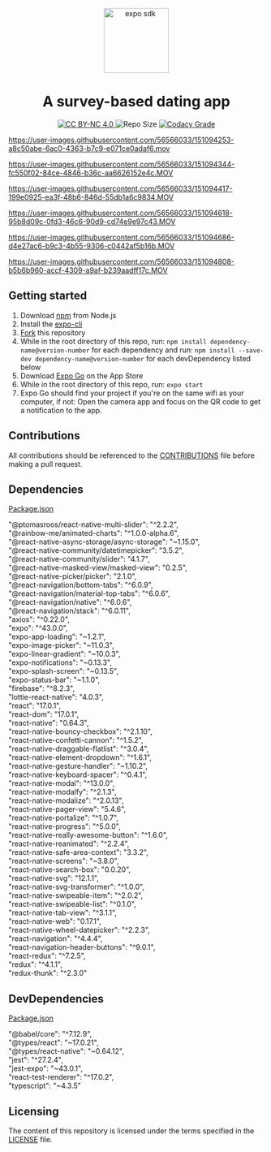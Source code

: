 <p align="center">
  <img alt="expo sdk" height="128" src="https://user-images.githubusercontent.com/56566033/151096000-7d229155-5dc6-49c9-8563-3894752d872c.png">
  <h1 align="center">A survey-based dating app</h1>
</p>

<p align="center">
  <a href="https://github.com/cwnicoletti/Naire/blob/main/LICENSE">
    <img src="https://img.shields.io/badge/License-CC%20BY--NC%204.0-critical" alt="CC BY-NC 4.0">
  </a>
  <img src="https://img.shields.io/github/repo-size/cwnicoletti/Naire" alt="Repo Size">
  <a href="https://app.codacy.com/gh/cwnicoletti/Naire/dashboard">
    <img src="https://img.shields.io/codacy/grade/a5a52184b36940d9aac4438344861370" alt="Codacy Grade">
  </a>
</p>


https://user-images.githubusercontent.com/56566033/151094253-a8c50abe-6ac0-4363-b7c9-e071ce0adaf6.mov

https://user-images.githubusercontent.com/56566033/151094344-fc550f02-84ce-4846-b36c-aa6626152e4c.MOV

https://user-images.githubusercontent.com/56566033/151094417-199e0925-ea3f-48b6-846d-55db1a6c9834.MOV

https://user-images.githubusercontent.com/56566033/151094618-95b8d09c-0fd3-46c6-90d9-cd74e9e97c43.MOV

https://user-images.githubusercontent.com/56566033/151094686-d4e27ac6-b9c3-4b55-9306-c0442af5b16b.MOV

https://user-images.githubusercontent.com/56566033/151094808-b5b6b960-accf-4309-a9af-b239aadff17c.MOV

## Getting started

1.  Download [npm](https://www.npmjs.com/get-npm) from Node.js
2.  Install the [expo-cli](https://docs.expo.io/)
3.  [Fork](https://docs.github.com/en/github/getting-started-with-github/fork-a-repo) this repository
4.  While in the root directory of this repo, run: `npm install dependency-name@version-number` for each dependency and run: `npm install --save-dev dependency-name@version-number` for each devDependency listed below
5.  Download [Expo Go](https://apps.apple.com/us/app/expo-go/id982107779) on the App Store
6.  While in the root directory of this repo, run: `expo start`
7.  Expo Go should find your project if you're on the same wifi as your computer, if not: Open the camera app and focus on the QR code to get a notification to the app.

## Contributions
All contributions should be referenced to the [CONTRIBUTIONS](https://github.com/cwnicoletti/Naire/blob/main/CONTRIBUTING.md) file before making a pull request.

## Dependencies
[Package.json](https://github.com/cwnicoletti/Naire/blob/main/package.json)

"@ptomasroos/react-native-multi-slider": "^2.2.2",<br />
"@rainbow-me/animated-charts": "^1.0.0-alpha.6",<br />
"@react-native-async-storage/async-storage": "~1.15.0",<br />
"@react-native-community/datetimepicker": "3.5.2",<br />
"@react-native-community/slider": "4.1.7",<br />
"@react-native-masked-view/masked-view": "0.2.5",<br />
"@react-native-picker/picker": "2.1.0",<br />
"@react-navigation/bottom-tabs": "^6.0.9",<br />
"@react-navigation/material-top-tabs": "^6.0.6",<br />
"@react-navigation/native": "^6.0.6",<br />
"@react-navigation/stack": "^6.0.11",<br />
"axios": "^0.22.0",<br />
"expo": "^43.0.0",<br />
"expo-app-loading": "~1.2.1",<br />
"expo-image-picker": "~11.0.3",<br />
"expo-linear-gradient": "~10.0.3",<br />
"expo-notifications": "~0.13.3",<br />
"expo-splash-screen": "~0.13.5",<br />
"expo-status-bar": "~1.1.0",<br />
"firebase": "^8.2.3",<br />
"lottie-react-native": "4.0.3",<br />
"react": "17.0.1",<br />
"react-dom": "17.0.1",<br />
"react-native": "0.64.3",<br />
"react-native-bouncy-checkbox": "^2.1.10",<br />
"react-native-confetti-cannon": "^1.5.2",<br />
"react-native-draggable-flatlist": "^3.0.4",<br />
"react-native-element-dropdown": "^1.6.1",<br />
"react-native-gesture-handler": "~1.10.2",<br />
"react-native-keyboard-spacer": "^0.4.1",<br />
"react-native-modal": "^13.0.0",<br />
"react-native-modalfy": "^2.1.3",<br />
"react-native-modalize": "^2.0.13",<br />
"react-native-pager-view": "5.4.6",<br />
"react-native-portalize": "^1.0.7",<br />
"react-native-progress": "^5.0.0",<br />
"react-native-really-awesome-button": "^1.6.0",<br />
"react-native-reanimated": "^2.2.4",<br />
"react-native-safe-area-context": "3.3.2",<br />
"react-native-screens": "~3.8.0",<br />
"react-native-search-box": "0.0.20",<br />
"react-native-svg": "12.1.1",<br />
"react-native-svg-transformer": "^1.0.0",<br />
"react-native-swipeable-item": "^2.0.2",<br />
"react-native-swipeable-list": "^0.1.0",<br />
"react-native-tab-view": "^3.1.1",<br />
"react-native-web": "0.17.1",<br />
"react-native-wheel-datepicker": "^2.2.3",<br />
"react-navigation": "^4.4.4",<br />
"react-navigation-header-buttons": "^9.0.1",<br />
"react-redux": "^7.2.5",<br />
"redux": "^4.1.1",<br />
"redux-thunk": "^2.3.0"<br />

## DevDependencies
[Package.json](https://github.com/cwnicoletti/Naire/blob/main/package.json)

"@babel/core": "^7.12.9",<br />
"@types/react": "~17.0.21",<br />
"@types/react-native": "~0.64.12",<br />
"jest": "^27.2.4",<br />
"jest-expo": "~43.0.1",<br />
"react-test-renderer": "^17.0.2",<br />
"typescript": "~4.3.5"<br />

## Licensing
The content of this repository is licensed under the terms specified in the [LICENSE](https://github.com/christiannicoletti/Naire/blob/master/LICENSE) file.
